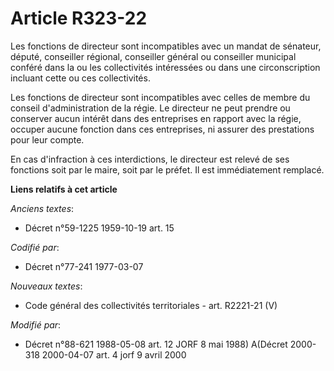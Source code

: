 # Article R323-22

Les fonctions de directeur sont incompatibles avec un mandat de sénateur, député, conseiller régional, conseiller général ou
conseiller municipal conféré dans la ou les collectivités intéressées ou dans une circonscription incluant cette ou ces
collectivités.

Les fonctions de directeur sont incompatibles avec celles de membre du conseil d'administration de la régie. Le directeur ne
peut prendre ou conserver aucun intérêt dans des entreprises en rapport avec la régie, occuper aucune fonction dans ces
entreprises, ni assurer des prestations pour leur compte.

En cas d'infraction à ces interdictions, le directeur est relevé de ses fonctions soit par le maire, soit par le préfet. Il
est immédiatement remplacé.

**Liens relatifs à cet article**

_Anciens textes_:

  - Décret n°59-1225 1959-10-19 art. 15

_Codifié par_:

  - Décret n°77-241 1977-03-07

_Nouveaux textes_:

  - Code général des collectivités territoriales - art. R2221-21 (V)

_Modifié par_:

  - Décret n°88-621 1988-05-08 art. 12 JORF 8 mai 1988) A(Décret 2000-318 2000-04-07 art. 4 jorf 9 avril 2000
